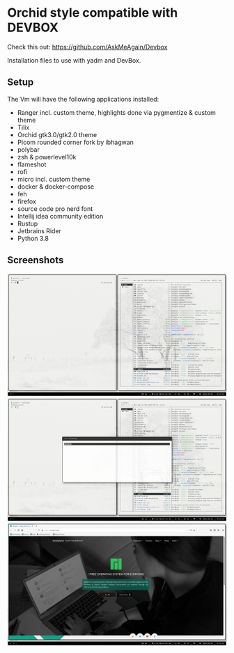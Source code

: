 # Orchid style compatible with DEVBOX

Check this out: https://github.com/AskMeAgain/Devbox

Installation files to use with yadm and DevBox. 

## Setup

The Vm will have the following applications installed:

* Ranger incl. custom theme, highlights done via pygmentize & custom theme
* Tilix
* Orchid gtk3.0/gtk2.0 theme
* Picom rounded corner fork by ibhagwan
* polybar
* zsh & powerlevel10k
* flameshot
* rofi
* micro incl. custom theme
* docker & docker-compose
* feh
* firefox
* source code pro nerd font
* Intellij idea community edition
* Rustup
* Jetbrains Rider
* Python 3.8

## Screenshots

![Screenshot1](/screenshots/screenshot1.png)
![Screenshot2](/screenshots/screenshot2.png)
![Screenshot3](/screenshots/screenshot3.png)

